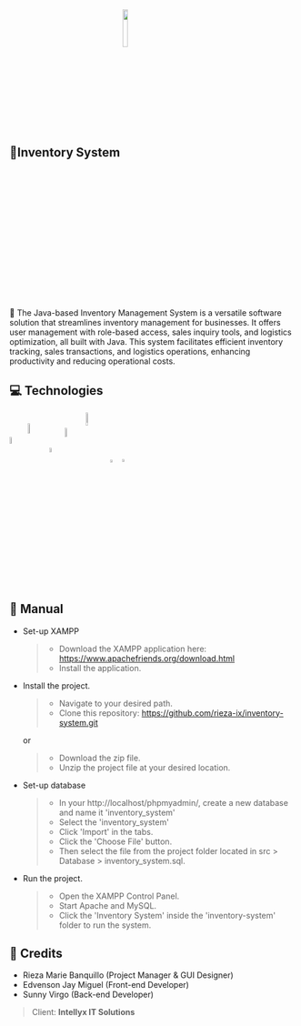 <h2>
    📁Inventory System
    <img width="13%" style="vertical-align:middle" src="https://badgen.net/badge/status/finished/blue" />
</h2>

📝 The Java-based Inventory Management System is a versatile software solution that streamlines inventory management for businesses. It offers user management with role-based access, sales inquiry tools, and logistics optimization, all built with Java. This system facilitates efficient inventory tracking, sales transactions, and logistics operations, enhancing productivity and reducing operational costs.

## 💻 Technologies

<p align="left">
    <img width="5.6%" align="center" src="https://www.svgrepo.com/show/303388/java-4-logo.svg">
    <img width="6.8%" align="center" src="https://www.qfs.de/fileadmin/_processed_/8/0/csm_java-swing_c77435cfa9.png">
    <img width="4.6%" align="center" src="https://www.sitesbay.com/awt/files/sublogo.png">
    <img width="6.4%" align="center" src="https://pbs.twimg.com/media/FkApeNZWAAAdE8l.png">
    <img width="7.8%" align="center" src="https://www.svgrepo.com/show/303251/mysql-logo.svg">
    <img width="3.5%" align="center" src="https://seeklogo.com/images/N/netbeans-logo-335EBA952E-seeklogo.com.png">
    <img width="3.6%" align="center" src="https://www.apachefriends.org/images/xampp-logo-ac950edf.svg">
</p>

## 📖 Manual

- Set-up XAMPP

  > - Download the XAMPP application here: https://www.apachefriends.org/download.html
  > - Install the application.

- Install the project.

  > - Navigate to your desired path.
  > - Clone this repository: https://github.com/rieza-ix/inventory-system.git

  or

  > - Download the zip file.
  > - Unzip the project file at your desired location.

- Set-up database

  > - In your http://localhost/phpmyadmin/, create a new database and name it 'inventory_system'
  > - Select the 'inventory_system'
  > - Click 'Import' in the tabs.
  > - Click the 'Choose File' button.
  > - Then select the file from the project folder located in src > Database > inventory_system.sql.

- Run the project.
  > - Open the XAMPP Control Panel.
  > - Start Apache and MySQL.
  > - Click the 'Inventory System' inside the 'inventory-system' folder to run the system.

## 👥 Credits

- Rieza Marie Banquillo (Project Manager & GUI Designer)
- Edvenson Jay Miguel (Front-end Developer)
- Sunny Virgo (Back-end Developer)

> Client: **Intellyx IT Solutions**